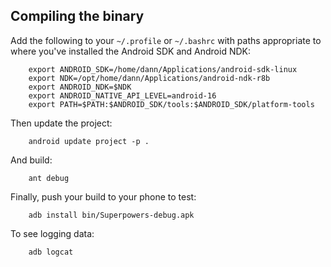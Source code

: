 Compiling the binary
--------------------

Add the following to your `~/.profile` or `~/.bashrc` with paths appropriate to where you've installed the Android SDK and Android NDK:

		export ANDROID_SDK=/home/dann/Applications/android-sdk-linux
		export NDK=/opt/home/dann/Applications/android-ndk-r8b
		export ANDROID_NDK=$NDK
		export ANDROID_NATIVE_API_LEVEL=android-16
		export PATH=$PATH:$ANDROID_SDK/tools:$ANDROID_SDK/platform-tools

Then update the project:

		android update project -p .

And build:

		ant debug

Finally, push your build to your phone to test:

		adb install bin/Superpowers-debug.apk

To see logging data:

		adb logcat

